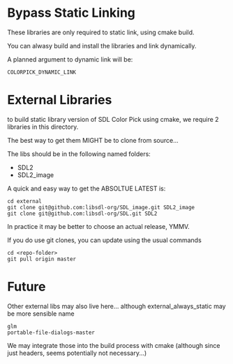 # Bypass Static Linking

These libraries are only required to static link, using cmake build.

You can alwasy build and install the libraries and link dynamically.

A planned argument to dynamic link will be:

`COLORPICK_DYNAMIC_LINK`

# External Libraries

to build static library version of SDL Color Pick using cmake, 
we require 2 libraries in this directory.

The best way to get them MIGHT be to clone from source...

The libs should be in the following named folders:

 * SDL2
 * SDL2_image

A quick and easy way to get the ABSOLTUE LATEST is:

```
cd external
git clone git@github.com:libsdl-org/SDL_image.git SDL2_image
git clone git@github.com:libsdl-org/SDL.git SDL2
```

In practice it may be better to choose an actual release, YMMV.

If you do use git clones, you can update using the usual commands

```
cd <repo-folder>
git pull origin master
```

# Future

Other external libs may also live here... 
although external_always_static may be more sensible name

```
glm
portable-file-dialogs-master
```

We may integrate those into the build process with
cmake (although since just headers, seems potentially not necessary...)

